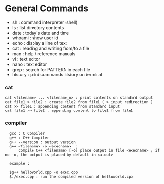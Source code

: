# General Commands

- sh  : command interpreter (shell)
- ls  : list directory contents
- date : today's date and time
- whoami : show user id
- echo : display a line of text
- cat : reading and writing from/to a file
- man : help / reference manuals
- vi : text editor
- nano : text editor
- grep : search for PATTERN in each file
- history : print commands history on terminal


### cat
```
cat <filename> ... <filename_n> : print contents on standard output
cat file1 > file2 : create file2 from file1 ( > input redirection )
cat >> file1 : appending content from standard input
cat file1 >> file2 : appending content to file2 from file1
```

### compiler

```
  gcc : C Compiler
  g++ : C++ Compiler
  g++ --version : output version
  g++ <filename> -o <execname>  : 
      compile C++ <filename> [-o] place output in file <execname> ; if no -o, the output is placed by default in <a.out>

  example : 
  
  $g++ helloworld.cpp -o exec.cpp 
  $./exec.cpp : run the compiled version of helloworld.cpp
```
